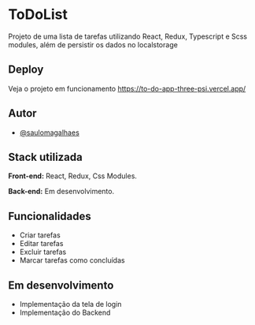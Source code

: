 
# ToDoList

Projeto de uma lista de tarefas utilizando React, Redux, Typescript e Scss modules, além de persistir os dados no localstorage

## Deploy

Veja o projeto em funcionamento https://to-do-app-three-psi.vercel.app/

## Autor

- [@saulomagalhaes](https://www.linkedin.com/in/sauloam/)
## Stack utilizada

**Front-end:** React, Redux, Css Modules.

**Back-end:** Em desenvolvimento.


## Funcionalidades

- Criar tarefas
- Editar tarefas
- Excluir tarefas
- Marcar tarefas como concluídas


## Em desenvolvimento

- Implementação da tela de login
- Implementação do Backend
